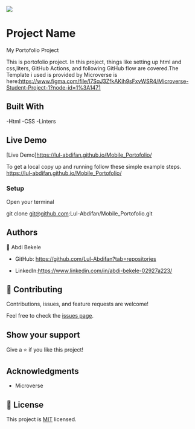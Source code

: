 ![](https://img.shields.io/badge/Microverse-blueviolet)

# Project Name

My Portofolio Project

This is portofolio project. In this project, things like setting up html and css,liters, GitHub Actions, and following GitHub flow are covered.The Template i used is provided by Microverse is here:https://www.figma.com/file/l7SqJ3ZfkAKih9sFxvWSR4/Microverse-Student-Project-1?node-id=1%3A1471


## Built With

 -Html
 -CSS 
 -Linters

## Live Demo 

[Live Demo]https://lul-abdifan.github.io/Mobile_Portofolio/



To get a local copy up and running follow these simple example steps.
https://lul-abdifan.github.io/Mobile_Portofolio/


### Setup
 Open your terminal

   git clone git@github.com:Lul-Abdifan/Mobile_Portofolio.git


## Authors

👤 Abdi Bekele

- GitHub: https://github.com/Lul-Abdifan?tab=repositories

- LinkedIn:https://www.linkedin.com/in/abdi-bekele-02927a223/


## 🤝 Contributing

Contributions, issues, and feature requests are welcome!

Feel free to check the [issues page](../../issues/).

## Show your support

Give a ⭐️ if you like this project!

## Acknowledgments

- Microverse

## 📝 License

This project is [MIT](./LICENSE) licensed.